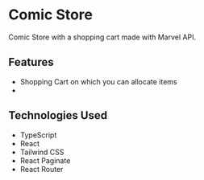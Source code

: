 # Comic Store

Comic Store with a shopping cart made with Marvel API.

## Features
- Shopping Cart on which you can allocate items
- 

## Technologies Used

- TypeScript
- React
- Tailwind CSS
- React Paginate
- React Router
